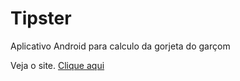 # Tipster
Aplicativo Android para calculo da gorjeta do garçom

Veja o site.
[Clique aqui](http://1fabiosoares.github.io/Tipster/)
